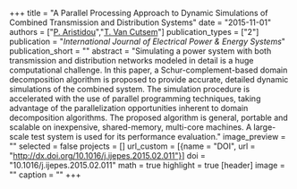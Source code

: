 +++
title = "A Parallel Processing Approach to Dynamic Simulations of Combined Transmission and Distribution Systems"
date = "2015-11-01"
authors = ["[P. Aristidou](https://www.paristidou.info)","[T. Van Cutsem](http://www.montefiore.ulg.ac.be/~vct/)"]
publication_types = ["2"]
publication = "_International Journal of Electrical Power & Energy Systems_"
publication_short = ""
abstract = "Simulating a power system with both transmission and distribution networks modeled in detail is a huge computational challenge. In this paper, a Schur-complement-based domain decomposition algorithm is proposed to provide accurate, detailed dynamic simulations of the combined system. The simulation procedure is accelerated with the use of parallel programming techniques, taking advantage of the parallelization opportunities inherent to domain decomposition algorithms. The proposed algorithm is general, portable and scalable on inexpensive, shared-memory, multi-core machines. A large-scale test system is used for its performance evaluation."
image_preview = ""
selected = false
projects = []
url_custom = [{name = "DOI", url = "http://dx.doi.org/10.1016/j.ijepes.2015.02.011"}]
doi = "10.1016/j.ijepes.2015.02.011"
math = true
highlight = true
[header]
image = ""
caption = ""
+++

